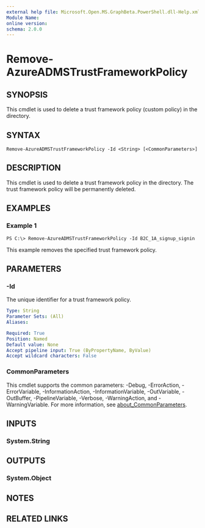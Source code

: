 ```yaml
---
external help file: Microsoft.Open.MS.GraphBeta.PowerShell.dll-Help.xml
Module Name:
online version:
schema: 2.0.0
---
```


# Remove-AzureADMSTrustFrameworkPolicy

## SYNOPSIS
This cmdlet is used to delete a trust framework policy (custom policy) in the directory.

## SYNTAX

```
Remove-AzureADMSTrustFrameworkPolicy -Id <String> [<CommonParameters>]
```

## DESCRIPTION
This cmdlet is used to delete a trust framework policy in the directory.
The trust framework policy will be permanently deleted.

## EXAMPLES

### Example 1
```
PS C:\> Remove-AzureADMSTrustFrameworkPolicy -Id B2C_1A_signup_signin
```

This example removes the specified trust framework policy.

## PARAMETERS

### -Id
The unique identifier for a trust framework policy.

```yaml
Type: String
Parameter Sets: (All)
Aliases:

Required: True
Position: Named
Default value: None
Accept pipeline input: True (ByPropertyName, ByValue)
Accept wildcard characters: False
```

### CommonParameters
This cmdlet supports the common parameters: -Debug, -ErrorAction, -ErrorVariable, -InformationAction, -InformationVariable, -OutVariable, -OutBuffer, -PipelineVariable, -Verbose, -WarningAction, and -WarningVariable. For more information, see [about_CommonParameters](http://go.microsoft.com/fwlink/?LinkID=113216).

## INPUTS

### System.String
## OUTPUTS

### System.Object
## NOTES

## RELATED LINKS

